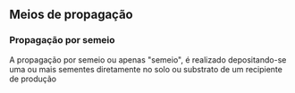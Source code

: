 ## Meios de propagação



### Propagação por semeio

A propagação por semeio ou apenas "semeio", é realizado depositando-se uma ou mais sementes diretamente no solo ou substrato de um recipiente de produção